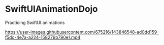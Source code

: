 # SwiftUIAnimationDojo
Practicing SwiftUI animations

https://user-images.githubusercontent.com/675216/143846548-ad0dd159-f5dc-4e7a-a224-158279b790e1.mp4


